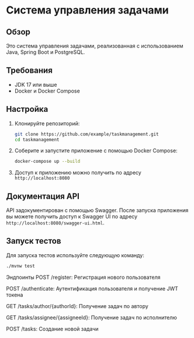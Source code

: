 # Система управления задачами

## Обзор
Это система управления задачами, реализованная с использованием Java, Spring Boot и PostgreSQL.

## Требования
- JDK 17 или выше
- Docker и Docker Compose

## Настройка

1. Клонируйте репозиторий:
    ```bash
    git clone https://github.com/example/taskmanagement.git
    cd taskmanagement
    ```

2. Соберите и запустите приложение с помощью Docker Compose:
    ```bash
    docker-compose up --build
    ```

3. Доступ к приложению можно получить по адресу `http://localhost:8080`

## Документация API
API задокументирован с помощью Swagger. После запуска приложения вы можете получить доступ к Swagger UI по адресу `http://localhost:8080/swagger-ui.html`.

## Запуск тестов
Для запуска тестов используйте следующую команду:
```bash
./mvnw test
```
Эндпоинты
POST /register: Регистрация нового пользователя

POST /authenticate: Аутентификация пользователя и получение JWT токена

GET /tasks/author/{authorId}: Получение задач по автору

GET /tasks/assignee/{assigneeId}: Получение задач по исполнителю

POST /tasks: Создание новой задачи

